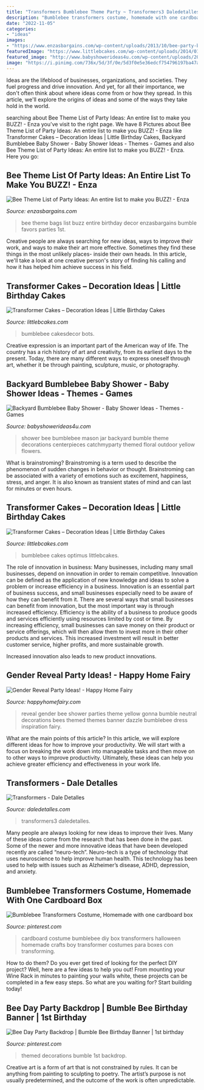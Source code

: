 ```yaml
---
title: "Transformers Bumblebee Theme Party ~ Transformers3 Daledetalles"
description: "Bumblebee transformers costume, homemade with one cardboard box"
date: "2022-11-05"
categories:
- "ideas"
images:
- "https://www.enzasbargains.com/wp-content/uploads/2013/10/bee-party-bags.gif"
featuredImage: "https://www.littlebcakes.com/wp-content/uploads/2014/01/Transformer-Bumblebee-Cake.jpg"
featured_image: "http://www.babyshowerideas4u.com/wp-content/uploads/2017/06/Backyard-Bumblebee-Baby-Shower-Floral-Mason-Jar-600x900.jpg"
image: "https://i.pinimg.com/736x/5d/3f/0e/5d3f0e5e36edcf754796197ba47af234.jpg"
---
```



Ideas are the lifeblood of businesses, organizations, and societies. They fuel progress and drive innovation. And yet, for all their importance, we don't often think about where ideas come from or how they spread. In this article, we'll explore the origins of ideas and some of the ways they take hold in the world.

	

		
searching about Bee Theme List of Party Ideas: An entire list to make you BUZZ! - Enza you've visit to the right page. We have 8 Pictures about Bee Theme List of Party Ideas: An entire list to make you BUZZ! - Enza like Transformer Cakes – Decoration Ideas | Little Birthday Cakes, Backyard Bumblebee Baby Shower - Baby Shower Ideas - Themes - Games and also Bee Theme List of Party Ideas: An entire list to make you BUZZ! - Enza. Here you go:
		
    
## Bee Theme List Of Party Ideas: An Entire List To Make You BUZZ! - Enza

<img loading=lazy src="https://www.enzasbargains.com/wp-content/uploads/2013/10/bee-party-bags.gif" onerror="this.onerror=null;this.src='https://tse1.mm.bing.net/th?id=OIP.-_DNq4X7NYKMCkSRCiSL0AHaE8&amp;pid=15.1';" alt="Bee Theme List of Party Ideas: An entire list to make you BUZZ! - Enza">

_Source: enzasbargains.com_

>bee theme bags list buzz entire birthday decor enzasbargains bumble favors parties 1st. 

	

Creative people are always searching for new ideas, ways to improve their work, and ways to make their art more effective. Sometimes they find these things in the most unlikely places- inside their own heads. In this article, we'll take a look at one creative person's story of finding his calling and how it has helped him achieve success in his field.

    
## Transformer Cakes – Decoration Ideas | Little Birthday Cakes

<img loading=lazy src="https://www.littlebcakes.com/wp-content/uploads/2014/01/Transformer-Bumblebee-Cake.jpg" onerror="this.onerror=null;this.src='https://tse4.mm.bing.net/th?id=OIP.dDDUSOYdAaRc-AGwJD_rFgHaJ4&amp;pid=15.1';" alt="Transformer Cakes – Decoration Ideas | Little Birthday Cakes">

_Source: littlebcakes.com_

>bumblebee cakesdecor bots. 

	

Creative expression is an important part of the American way of life. The country has a rich history of art and creativity, from its earliest days to the present. Today, there are many different ways to express oneself through art, whether it be through painting, sculpture, music, or photography.

    
## Backyard Bumblebee Baby Shower - Baby Shower Ideas - Themes - Games

<img loading=lazy src="http://www.babyshowerideas4u.com/wp-content/uploads/2017/06/Backyard-Bumblebee-Baby-Shower-Floral-Mason-Jar-600x900.jpg" onerror="this.onerror=null;this.src='https://tse2.mm.bing.net/th?id=OIP.Lif067dE9Tex9VJa06_ysgHaLH&amp;pid=15.1';" alt="Backyard Bumblebee Baby Shower - Baby Shower Ideas - Themes - Games">

_Source: babyshowerideas4u.com_

>shower bee bumblebee mason jar backyard bumble theme decorations centerpieces catchmyparty themed floral outdoor yellow flowers. 

	

What is brainstroming?
Brainstroming is a term used to describe the phenomenon of sudden changes in behavior or thought. Brainstroming can be associated with a variety of emotions such as excitement, happiness, stress, and anger. It is also known as transient states of mind and can last for minutes or even hours.

    
## Transformer Cakes – Decoration Ideas | Little Birthday Cakes

<img loading=lazy src="https://www.littlebcakes.com/wp-content/uploads/2014/01/Transformers-Bumblebee-Cake.jpg" onerror="this.onerror=null;this.src='https://tse1.mm.bing.net/th?id=OIP.GEli4pDwXEcfYjb302mbVgHaJ2&amp;pid=15.1';" alt="Transformer Cakes – Decoration Ideas | Little Birthday Cakes">

_Source: littlebcakes.com_

>bumblebee cakes optimus littlebcakes. 

	

The role of innovation in business:
Many businesses, including many small businesses, depend on innovation in order to remain competitive. Innovation can be defined as the application of new knowledge and ideas to solve a problem or increase efficiency in a business. Innovation is an essential part of business success, and small businesses especially need to be aware of how they can benefit from it.
There are several ways that small businesses can benefit from innovation, but the most important way is through increased efficiency. Efficiency is the ability of a business to produce goods and services efficiently using resources limited by cost or time. By increasing efficiency, small businesses can save money on their product or service offerings, which will then allow them to invest more in their other products and services. This increased investment will result in better customer service, higher profits, and more sustainable growth.

Increased innovation also leads to new product innovations.

    
## Gender Reveal Party Ideas! - Happy Home Fairy

<img loading=lazy src="https://happyhomefairy.com/wp-content/uploads/2011/05/bee-party1.jpg" onerror="this.onerror=null;this.src='https://tse3.mm.bing.net/th?id=OIP.MiuLk0X_PvZfN0wcSim2MgHaFj&amp;pid=15.1';" alt="Gender Reveal Party Ideas! - Happy Home Fairy">

_Source: happyhomefairy.com_

>reveal gender bee shower parties theme yellow gonna bumble neutral decorations bees themed themes banner dazzle bumblebee dress inspiration fairy. 

	

What are the main points of this article?
In this article, we will explore different ideas for how to improve your productivity. We will start with a focus on breaking the work down into manageable tasks and then move on to other ways to improve productivity. Ultimately, these ideas can help you achieve greater efficiency and effectiveness in your work life.

    
## Transformers - Dale Detalles

<img loading=lazy src="https://i1.wp.com/www.daledetalles.com/wp-content/uploads/2016/02/transformers3.jpg" onerror="this.onerror=null;this.src='https://tse4.mm.bing.net/th?id=OIP.o_9sSQ95pmXuzgmmLbyhHgAAAA&amp;pid=15.1';" alt="Transformers - Dale Detalles">

_Source: daledetalles.com_

>transformers3 daledetalles. 

	

Many people are always looking for new ideas to improve their lives. Many of these ideas come from the research that has been done in the past. Some of the newer and more innovative ideas that have been developed recently are called “neuro-tech”. Neuro-tech is a type of technology that uses neuroscience to help improve human health. This technology has been used to help with issues such as Alzheimer’s disease, ADHD, depression, and anxiety.

    
## Bumblebee Transformers Costume, Homemade With One Cardboard Box

<img loading=lazy src="https://i.pinimg.com/736x/2e/11/52/2e1152bf9398f336a8cd966983707566--transformer-costume-cardboard-boxes.jpg" onerror="this.onerror=null;this.src='https://tse2.mm.bing.net/th?id=OIP.KF7Aei86JnU86RGuiS3HxAHaHa&amp;pid=15.1';" alt="Bumblebee Transformers Costume, Homemade with one cardboard box">

_Source: pinterest.com_

>cardboard costume bumblebee diy box transformers halloween homemade crafts boy transformer costumes para boxes con transforming. 

	

How to do them?
Do you ever get tired of looking for the perfect DIY project? Well, here are a few ideas to help you out! From mounting your Wine Rack in minutes to painting your walls white, these projects can be completed in a few easy steps. So what are you waiting for? Start building today!

    
## Bee Day Party Backdrop | Bumble Bee Birthday Banner | 1st Birthday

<img loading=lazy src="https://i.pinimg.com/736x/5d/3f/0e/5d3f0e5e36edcf754796197ba47af234.jpg" onerror="this.onerror=null;this.src='https://tse1.mm.bing.net/th?id=OIP.12PgF4dFzkvKBa1-TfmBeAHaLH&amp;pid=15.1';" alt="Bee Day Party Backdrop | Bumble Bee Birthday Banner | 1st birthday">

_Source: pinterest.com_

>themed decorations bumble 1st backdrop. 

	

Creative art is a form of art that is not constrained by rules. It can be anything from painting to sculpting to poetry. The artist’s purpose is not usually predetermined, and the outcome of the work is often unpredictable.

